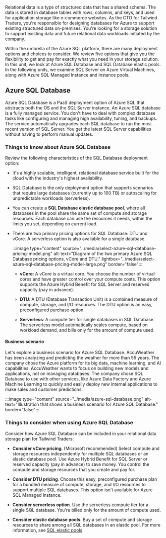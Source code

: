 Relational data is a type of structured data that has a shared schema. The data is stored in database tables with rows, columns, and keys, and used for application storage like e-commerce websites. As the CTO for Tailwind Traders, you're responsible for designing databases for Azure to support existing structured data on-premises. You're looking for a storage solution to support existing data and future relational data workloads initiated by the company.

Within the umbrella of the Azure SQL platform, there are many deployment options and choices to consider. We review five options that give you the flexibility to get and pay for exactly what you need in your storage solution. In this unit, we look at Azure SQL Database and SQL Database elastic pools. In the following units, we examine SQL Server on Azure Virtual Machines, along with Azure SQL Managed Instance and instance pools.

## Azure SQL Database

Azure SQL Database is a PaaS deployment option of Azure SQL that abstracts both the OS and the SQL Server instance. An Azure SQL database is a fully managed service. You don't have to deal with complex database tasks like configuring and managing high availability, tuning, and backups. The service automatically upgrades each SQL database to run the most recent version of SQL Server. You get the latest SQL Server capabilities without having to perform manual updates.

### Things to know about Azure SQL Database

Review the following characteristics of the SQL Database deployment option:

- It's a highly scalable, intelligent, relational database service built for the cloud with the industry's highest availability.

- SQL Database is the only deployment option that supports scenarios that require large databases (currently up to 100 TB) or autoscaling for unpredictable workloads (serverless).

- You can create a **SQL Database elastic database pool**, where all databases in the pool share the same set of compute and storage resources. Each database can use the resources it needs, within the limits you set, depending on current load.

- There are two primary pricing options for SQL Database: DTU and vCore. A serverless option is also available for a single database.

   :::image type="content" source="../media/select-azure-sql-database-pricing-model.png" alt-text="Diagram of the two primary Azure SQL Database pricing options, vCore and DTU." lightbox="../media/select-azure-sql-database-pricing-model-large.png" border="false":::

   - **vCore**: A vCore is a virtual core. You choose the number of virtual cores and have greater control over your compute costs. This option supports the Azure Hybrid Benefit for SQL Server and reserved capacity (pay in advance).

   - **DTU**: A DTU (Database Transaction Unit) is a combined measure of compute, storage, and I/O resources. The DTU option is an easy, preconfigured purchase option.

   - **Serverless**: A compute tier for single databases in SQL Database. The serverless model automatically scales compute, based on workload demand, and bills only for the amount of compute used. 

#### Business scenario

Let's explore a business scenario for Azure SQL Database. AccuWeather has been analyzing and predicting the weather for more than 55 years. The company chose the Azure platform for its big data, machine learning, and AI capabilities. AccuWeather wants to focus on building new models and applications, not on managing databases. The company chose SQL Database to use with other services, like Azure Data Factory and Azure Machine Learning to quickly and easily deploy new internal applications to make sales and customer predictions.

:::image type="content" source="../media/azure-sql-database.png" alt-text="Illustration that shows a business scenario for Azure SQL Database." border="false":::

### Things to consider when using Azure SQL Database 

Consider how Azure SQL Database can be included in your relational data storage plan for Tailwind Traders:

- **Consider vCore pricing**. (Microsoft recommended) Select compute and storage resources independently for multiple SQL databases or an elastic database pool. Use Azure Hybrid Benefit for SQL Server or reserved capacity (pay in advance) to save money. You control the compute and storage resources that you create and pay for. 

- **Consider DTU pricing**. Choose this easy, preconfigured purchase plan for a bundled measure of compute, storage, and I/O resources to support multiple SQL databases. This option isn't available for Azure SQL Managed Instance.

- **Consider serverless option**. Use the serverless compute tier for a single SQL database. You're billed only for the amount of compute used. 

- **Consider elastic database pools**. Buy a set of compute and storage resources to share among all SQL databases in an elastic pool. For more information, see [SQL elastic pools](/azure/azure-sql/database/elastic-pool-overview).